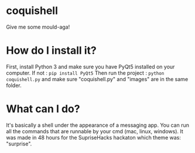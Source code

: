 # coquishell
Give me some mould-aga!

# How do I install it?
First, install Python 3 and make sure you have PyQt5 installed on your computer.
If not : ```pip install PyQt5```
Then run the project : ```python coquishell.py``` and make sure "coquishell.py" and "images" are in the same folder.

# What can I do?
It's basically a shell under the appearance of a messaging app. You can run all the commands that are runnable by your cmd (mac, linux, windows).
It was made in 48 hours for the SupriseHacks hackaton which theme was: "surprise".
